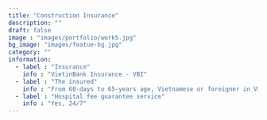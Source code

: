 ```yaml
---
title: "Construction Insurance"
description: ""
draft: false
image : "images/portfolio/work5.jpg"
bg_image: "images/featue-bg.jpg"
category: ""
information:
  - label : "Insurance"
    info : "VietinBank Insurance - VBI"
  - label : "The insured"
    info : "From 60-days to 65-years age, Vietnamese or foreigner in Vietnam"
  - label : "Hospital fee guarantee service"
    info : "Yes, 24/7"
---
```


## 
